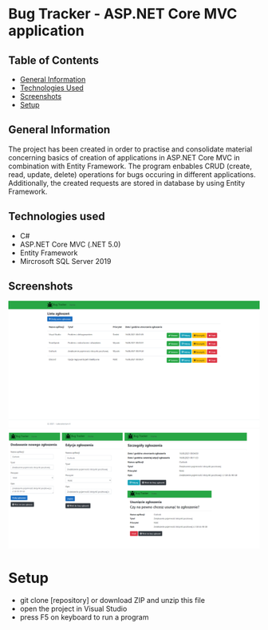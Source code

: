 # Bug Tracker - ASP.NET Core MVC application


## Table of Contents
* [General Information](#general-information)
* [Technologies Used](#technologies-used)
* [Screenshots](#screenshots)
* [Setup](#setup)


## General Information
The project has been created in order to practise and consolidate material concerning basics of creation of applications in ASP.NET Core MVC in combination with Entity Framework.
The program enbables CRUD (create, read, update, delete) operations for bugs occuring in different applications. Additionally, the created requests are stored in database by using Entity Framework.


## Technologies used
- C#
- ASP.NET Core MVC (.NET 5.0)
- Entity Framework
- Mircrosoft SQL Server 2019


## Screenshots
<p align="center">
  <img src="./Screenshots/1.PNG">
  <img src="./Screenshots/2.PNG">
</p>


# Setup
- git clone [repository] or download ZIP and unzip this file
- open the project in Visual Studio
- press F5 on keyboard to run a program